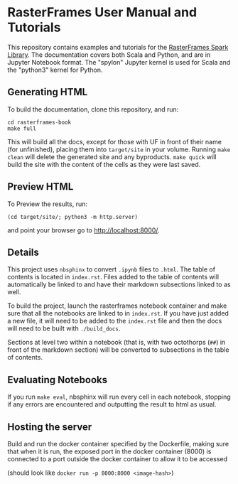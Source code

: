 # RasterFrames User Manual and Tutorials

This repository contains examples and tutorials for the [RasterFrames Spark Library](https://github.com/locationtech/rasterframes). The documentation covers both Scala and Python, and are in Jupyter Notebook format. The "spylon" Jupyter kernel is used for Scala and the "python3" kernel for Python. 

## Generating HTML

To build the documentation, clone this repository, and run:

    cd rasterframes-book
    make full
    
This will build all the docs, except for those with UF in front of their name (for unfinished), placing them into `target/site` in your volume.  Running `make clean` will delete the generated site and any byproducts. `make quick` will build the site with the content of the cells as they were last saved.

## Preview HTML

To Preview the results, run:

    (cd target/site/; python3 -m http.server)

and point your browser go to [http://localhost:8000/]().

## Details

This project uses `nbsphinx` to convert `.ipynb` files to `.html`. The table of contents is located in `index.rst`. Files added to the table of contents will automatically be linked to and have their markdown subsections linked to as well. 

To build the project, launch the rasterframes notebook container and make sure that all the notebooks are linked to in `index.rst`. If you have just added a new file, it will need to be added to the `index.rst` file and then the docs will need to be built with `./build_docs`. 

Sections at level two within a notebook (that is, with two octothorps (`##`) in front of the markdown section) will be converted to subsections in the table of contents. 

## Evaluating Notebooks

If you run `make eval`, nbsphinx will run every cell in each notebook, stopping if any errors are encountered and outputting the result to html as usual. 

## Hosting the server 

Build and run the docker container specified by the Dockerfile, making sure that when it is run, the exposed port in the docker container (8000) is connected to a port outside the docker container to allow it to be accessed 

(should look like `docker run -p 8000:8000 <image-hash>`)
